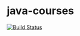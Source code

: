 # java-courses
[![Build Status](https://travis-ci.org/Tcheburatz0/my-app.svg?branch=master)](https://travis-ci.org/Tcheburatz0/my-app)